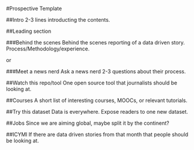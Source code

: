 #Prospective Template

##Intro
2-3 lines introducting the contents. 

##Leading section

###Behind the scenes
Behind the scenes reporting of a data driven story. Process/Methodology/experience.

or

###Meet a news nerd
Ask a news nerd 2-3 questions about their process. 

##Watch this repo/tool
One open source tool that journalists should be looking at.

##Courses
A short list of interesting courses, MOOCs, or relevant tutorials.

##Try this dataset
Data is everywhere. Expose readers to one new dataset.

##Jobs
Since we are aiming global, maybe split it by the continent?

##ICYMI
If there are data driven stories from that month that people should be looking at.